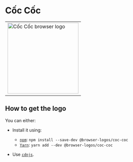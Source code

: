 Cốc Cốc
=======

<!-- markdownlint-disable line-length no-inline-html -->
<table>
    <tr height=240>
        <td>
            <a href="https://github.com/alrra/browser-logos/tree/26ea05bb012377c3306c511294be0fcb655aaa6b/src/c%E1%BB%91c-c%E1%BB%91c">
                <img width=230 src="https://raw.githubusercontent.com/alrra/browser-logos/26ea05bb012377c3306c511294be0fcb655aaa6b/src/c%E1%BB%91c-c%E1%BB%91c/c%E1%BB%91c-c%E1%BB%91c_512x512.png" alt="Cốc Cốc browser logo">
            </a>
        </td>
    </tr>
</table>
<!-- markdownlint-enable line-length no-inline-html -->

How to get the logo
-------------------

You can either:

* Install it using:

  * [`npm`][npm]: `npm install --save-dev @browser-logos/coc-coc`
  * [`Yarn`][yarn]: `yarn add --dev @browser-logos/coc-coc`

* Use [`cdnjs`][cdnjs].

<!-- Link labels: -->

[cdnjs]: https://cdnjs.com/libraries/browser-logos
[npm]: https://www.npmjs.com/
[yarn]: https://yarnpkg.com/
